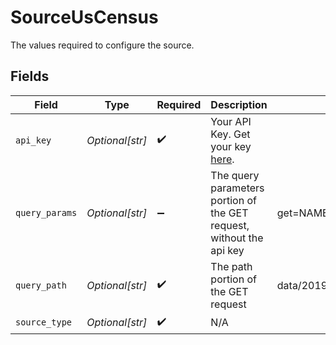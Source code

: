 # SourceUsCensus

The values required to configure the source.


## Fields

| Field                                                                                                               | Type                                                                                                                | Required                                                                                                            | Description                                                                                                         | Example                                                                                                             |
| ------------------------------------------------------------------------------------------------------------------- | ------------------------------------------------------------------------------------------------------------------- | ------------------------------------------------------------------------------------------------------------------- | ------------------------------------------------------------------------------------------------------------------- | ------------------------------------------------------------------------------------------------------------------- |
| `api_key`                                                                                                           | *Optional[str]*                                                                                                     | :heavy_check_mark:                                                                                                  | Your API Key. Get your key <a href="https://api.census.gov/data/key_signup.html">here</a>.                          |                                                                                                                     |
| `query_params`                                                                                                      | *Optional[str]*                                                                                                     | :heavy_minus_sign:                                                                                                  | The query parameters portion of the GET request, without the api key                                                | get=NAME,NAICS2017_LABEL,LFO_LABEL,EMPSZES_LABEL,ESTAB,PAYANN,PAYQTR1,EMP&for=us:*&NAICS2017=72&LFO=001&EMPSZES=001 |
| `query_path`                                                                                                        | *Optional[str]*                                                                                                     | :heavy_check_mark:                                                                                                  | The path portion of the GET request                                                                                 | data/2019/cbp                                                                                                       |
| `source_type`                                                                                                       | *Optional[str]*                                                                                                     | :heavy_check_mark:                                                                                                  | N/A                                                                                                                 |                                                                                                                     |